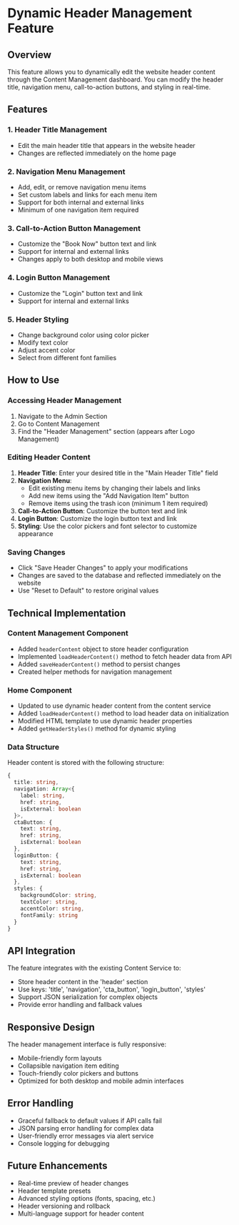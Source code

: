 # Dynamic Header Management Feature

## Overview
This feature allows you to dynamically edit the website header content through the Content Management dashboard. You can modify the header title, navigation menu, call-to-action buttons, and styling in real-time.

## Features

### 1. Header Title Management
- Edit the main header title that appears in the website header
- Changes are reflected immediately on the home page

### 2. Navigation Menu Management
- Add, edit, or remove navigation menu items
- Set custom labels and links for each menu item
- Support for both internal and external links
- Minimum of one navigation item required

### 3. Call-to-Action Button Management
- Customize the "Book Now" button text and link
- Support for internal and external links
- Changes apply to both desktop and mobile views

### 4. Login Button Management
- Customize the "Login" button text and link
- Support for internal and external links

### 5. Header Styling
- Change background color using color picker
- Modify text color
- Adjust accent color
- Select from different font families

## How to Use

### Accessing Header Management
1. Navigate to the Admin Section
2. Go to Content Management
3. Find the "Header Management" section (appears after Logo Management)

### Editing Header Content
1. **Header Title**: Enter your desired title in the "Main Header Title" field
2. **Navigation Menu**: 
   - Edit existing menu items by changing their labels and links
   - Add new items using the "Add Navigation Item" button
   - Remove items using the trash icon (minimum 1 item required)
3. **Call-to-Action Button**: Customize the button text and link
4. **Login Button**: Customize the login button text and link
5. **Styling**: Use the color pickers and font selector to customize appearance

### Saving Changes
- Click "Save Header Changes" to apply your modifications
- Changes are saved to the database and reflected immediately on the website
- Use "Reset to Default" to restore original values

## Technical Implementation

### Content Management Component
- Added `headerContent` object to store header configuration
- Implemented `loadHeaderContent()` method to fetch header data from API
- Added `saveHeaderContent()` method to persist changes
- Created helper methods for navigation management

### Home Component
- Updated to use dynamic header content from the content service
- Added `loadHeaderContent()` method to load header data on initialization
- Modified HTML template to use dynamic header properties
- Added `getHeaderStyles()` method for dynamic styling

### Data Structure
Header content is stored with the following structure:
```typescript
{
  title: string,
  navigation: Array<{
    label: string,
    href: string,
    isExternal: boolean
  }>,
  ctaButton: {
    text: string,
    href: string,
    isExternal: boolean
  },
  loginButton: {
    text: string,
    href: string,
    isExternal: boolean
  },
  styles: {
    backgroundColor: string,
    textColor: string,
    accentColor: string,
    fontFamily: string
  }
}
```

## API Integration
The feature integrates with the existing Content Service to:
- Store header content in the 'header' section
- Use keys: 'title', 'navigation', 'cta_button', 'login_button', 'styles'
- Support JSON serialization for complex objects
- Provide error handling and fallback values

## Responsive Design
The header management interface is fully responsive:
- Mobile-friendly form layouts
- Collapsible navigation item editing
- Touch-friendly color pickers and buttons
- Optimized for both desktop and mobile admin interfaces

## Error Handling
- Graceful fallback to default values if API calls fail
- JSON parsing error handling for complex data
- User-friendly error messages via alert service
- Console logging for debugging

## Future Enhancements
- Real-time preview of header changes
- Header template presets
- Advanced styling options (fonts, spacing, etc.)
- Header versioning and rollback
- Multi-language support for header content

